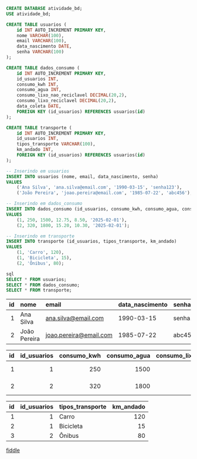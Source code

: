 ```sql
CREATE DATABASE atividade_bd;
USE atividade_bd;
```


```sql
CREATE TABLE usuarios (
    id INT AUTO_INCREMENT PRIMARY KEY,
    nome VARCHAR(100),
    email VARCHAR(100),
    data_nascimento DATE,
    senha VARCHAR(100)
);

CREATE TABLE dados_consumo (
    id INT AUTO_INCREMENT PRIMARY KEY,
    id_usuarios INT,
    consumo_kwh INT,
    consumo_agua INT,
    consumo_lixo_nao_reciclavel DECIMAL(20,2),
    consumo_lixo_reciclavel DECIMAL(20,2),
    data_coleta DATE,
    FOREIGN KEY (id_usuarios) REFERENCES usuarios(id)
);

CREATE TABLE transporte (
    id INT AUTO_INCREMENT PRIMARY KEY,
    id_usuarios INT,
    tipos_transporte VARCHAR(100),
    km_andado INT,
    FOREIGN KEY (id_usuarios) REFERENCES usuarios(id)
);
```


```sql
-- Inserindo em usuarios
INSERT INTO usuarios (nome, email, data_nascimento, senha)
VALUES 
    ('Ana Silva', 'ana.silva@email.com', '1990-03-15', 'senha123'),
    ('João Pereira', 'joao.pereira@email.com', '1985-07-22', 'abc456');

-- Inserindo em dados_consumo
INSERT INTO dados_consumo (id_usuarios, consumo_kwh, consumo_agua, consumo_lixo_nao_reciclavel, consumo_lixo_reciclavel, data_coleta)
VALUES 
    (1, 250, 1500, 12.75, 8.50, '2025-02-01'),
    (2, 320, 1800, 15.20, 10.30, '2025-02-01');

-- Inserindo em transporte
INSERT INTO transporte (id_usuarios, tipos_transporte, km_andado)
VALUES 
    (1, 'Carro', 120),
    (1, 'Bicicleta', 15),
    (2, 'Ônibus', 80);
```
```sql
sql
SELECT * FROM usuarios;
SELECT * FROM dados_consumo;
SELECT * FROM transporte;
```
| id | nome | email | data\_nascimento | senha |
|---:|:-----|:------|:----------------|:------|
| 1 | Ana Silva | ana.silva@email.com | 1990-03-15 | senha123 |
| 2 | João Pereira | joao.pereira@email.com | 1985-07-22 | abc456 |

| id | id\_usuarios | consumo\_kwh | consumo\_agua | consumo\_lixo\_nao\_reciclavel | consumo\_lixo\_reciclavel | data\_coleta |
|---:|------------:|------------:|-------------:|----------------------------:|------------------------:|:------------|
| 1 | 1 | 250 | 1500 | 12.75 | 8.50 | 2025-02-01 |
| 2 | 2 | 320 | 1800 | 15.20 | 10.30 | 2025-02-01 |

| id | id\_usuarios | tipos\_transporte | km\_andado |
|---:|------------:|:-----------------|----------:|
| 1 | 1 | Carro | 120 |
| 2 | 1 | Bicicleta | 15 |
| 3 | 2 | Ônibus | 80 |

[fiddle](https://dbfiddle.uk/gTvbVTj-)

